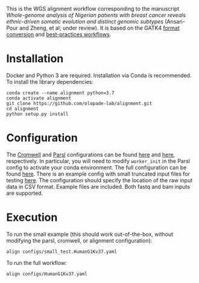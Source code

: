 This is the WGS alignment workflow corresponding to the manuscript _Whole-genome analysis of
Nigerian patients with breast cancer reveals ethnic-driven somatic evolution and distinct genomic
subtypes_ (Ansari-Pour and Zheng, et al; under review). It is based on the GATK4 [format
conversion](https://github.com/gatk-workflows/seq-format-conversion) and [best-practices
workflows](https://github.com/gatk-workflows/gatk4-data-processing). 


# Installation
Docker and Python 3 are required. Installation via Conda is recommended. To install the library dependencies:
```
conda create --name alignment python=3.7
conda activate alignment
git clone https://github.com/olopade-lab/alignment.git
cd alignment
python setup.py install
```


# Configuration
The [Cromwell](https://cromwell.readthedocs.io/en/stable/Configuring/) and
[Parsl](https://parsl.readthedocs.io/en/stable/userguide/configuring.html) configurations can be
found [here](configs/docker_slurm.conf) and [here](configs/igsb.py), respectively. In particular,
you will need to modify `worker_init` in the Parsl config to activate your conda environment.
The full configuration can be found [here](configs/HumanG1Kv37.yaml). There is an example config with small
truncated input files for testing [here](configs/small_test.HumanG1Kv37.yaml). The configuration
should specify the location of the raw input data in CSV format. Example files are included. Both
fastq and bam inputs are supported.


# Execution
To run the small example (this should work out-of-the-box, without modifying the parsl, cromwell, or alignment configuration): 
```
align configs/small_test.HumanG1Kv37.yaml
```

To run the full workflow:
```
align configs/HumanG1Kv37.yaml
```
